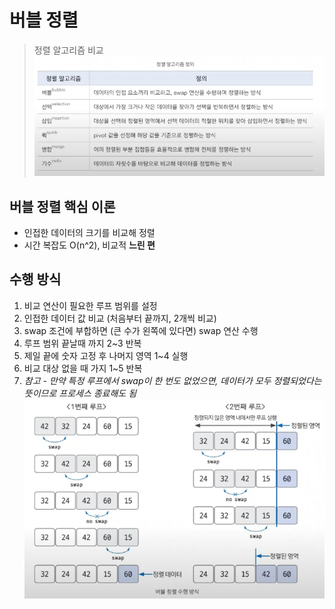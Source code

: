 # 버블 정렬

> 정렬 알고리즘 비교
![img.png](06_sort_table.png)

## 버블 정렬 핵심 이론
- 인접한 데이터의 크기를 비교해 정렬
- 시간 복잡도 O(n^2), 비교적 **느린 편**

## 수행 방식
1. 비교 연산이 필요한 루프 범위를 설정
2. 인접한 데이터 값 비교 (처음부터 끝까지, 2개씩 비교)
3. swap 조건에 부합하면 (큰 수가 왼쪽에 있다면) swap 연산 수행
4. 루프 범위 끝날때 까지 2~3 반복
5. 제일 끝에 숫자 고정 후 나머지 영역 1~4 실행
6. 비교 대상 없을 때 가지 1~5 반복
7. *참고 - 만약 특정 루프에서 swap이 한 번도 없었으면, 데이터가 모두 정렬되었다는 뜻이므로 프로세스 종료해도 됨*
![img.png](06_bubble.png)